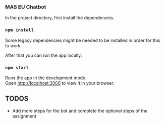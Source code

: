 ### MAS EU Chatbot

In the project directory, first install the dependencies.

### `npm install`

Some legacy dependencies might be needed to be installed in order for this to work.

After that you can run the app locally:

### `npm start`

Runs the app in the development mode.\
Open [http://localhost:3000](http://localhost:3000) to view it in your browser.

## TODOS
* Add more steps for the bot and complete the optional steps of the assignment
